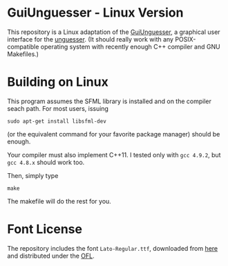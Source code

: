 GuiUnguesser - Linux Version
============================

This repository is a Linux adaptation of the
[GuiUnguesser](https://github.com/ebonywolf/ProjGaia),
a graphical user interface for the
[unguesser](https://github.com/royertiago/unguesser).
(It should really work with any POSIX-compatible operating system
with recently enough C++ compiler and GNU Makefiles.)

Building on Linux
=================

This program assumes the SFML library is installed and on the compiler seach path.
For most users, issuing

    sudo apt-get install libsfml-dev

(or the equivalent command for your favorite package manager)
should be enough.

Your compiler must also implement C++11. I tested only with `gcc 4.9.2`,
but `gcc 4.8.x` should work too.

Then, simply type

    make

The makefile will do the rest for you.

Font License
============

The repository includes the font `Lato-Regular.ttf`,
downloaded from [here](http://www.latofonts.com/)
and distributed under the
[OFL](http://scripts.sil.org/cms/scripts/page.php?item_id=OFL_web).
